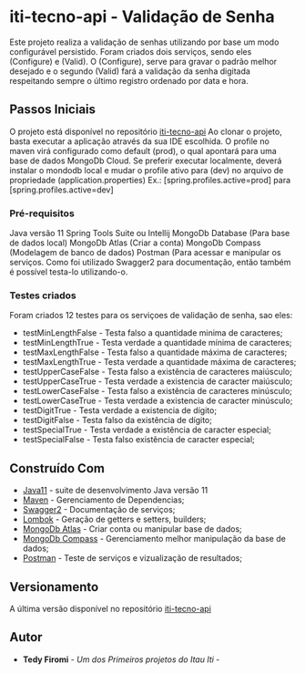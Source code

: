 # iti-tecno-api - Validação de Senha

Este projeto realiza a validação de senhas utilizando por base um modo configurável persistido. Foram criados dois serviços, sendo eles 
(Configure) e (Valid). O (Configure), serve para gravar o padrão melhor desejado e o segundo (Valid) fará a validação
da senha digitada respeitando sempre o último registro ordenado por data e hora.

## Passos Iniciais

O projeto está disponível no repositório [iti-tecno-api](https://github.com/tedyfiromi/iti-tecno-api.git)
Ao clonar o projeto, basta executar a aplicação através da sua IDE escolhida. O profile no maven virá configurado 
como default (prod), o qual apontará para uma base de dados MongoDb Cloud. Se preferir executar localmente, 
deverá instalar o mondodb local e mudar o profile ativo para (dev) no arquivo de propriedade (application.properties)
Ex.: [spring.profiles.active=prod] para [spring.profiles.active=dev]

### Pré-requisitos

Java versão 11
Spring Tools Suite ou Intellij
MongoDb Database (Para base de dados local)
MongoDb Atlas (Criar a conta)
MongoDb Compass (Modelagem de banco de dados)
Postman (Para acessar e manipular os serviços. Como foi utilizado Swagger2 para documentação, então também
 é possível testa-lo utilizando-o.

### Testes criados

Foram criados 12 testes para os serviçoes de validação de senha, sao eles:

* testMinLengthFalse - Testa falso a quantidade minima de caracteres;
* testMinLengthTrue - Testa verdade a quantidade mínima de caracteres;
* testMaxLengthFalse - Testa falso a quantidade máxima de caracteres;
* testMaxLengthTrue - Testa verdade a quantidade máxima de caracteres;
* testUpperCaseFalse - Testa falso a existência de caracteres maiúsculo;
* testUpperCaseTrue - Testa verdade a existencia de caracter maiúsculo; 
* testLowerCaseFalse - Testa falso a existência de caracteres minúsculo;
* testLowerCaseTrue - Testa verdade a existencia de caracter minúsculo; 
* testDigitTrue - Testa verdade a existencia de dígito;
* testDigitFalse - Testa falso da existência de dígito;
* testSpecialTrue - Testa verdade a existência de caracter especial;
* testSpecialFalse - Testa falso existência de caracter especial;


## Construído Com

* [Java11](https://www.oracle.com/java/technologies/javase-jdk11-downloads.html) - suite de desenvolvimento Java versão 11
* [Maven](https://maven.apache.org) - Gerenciamento de Dependencias;
* [Swagger2](https://https://swagger.io) - Documentação de serviços;
* [Lombok](https://projectlombok.org) - Geração de getters e setters, builders;
* [MongoDb Atlas](https://mongodb.com) - Criar conta ou manipular base de dados;
* [MongoDb Compass](https://mongodb.com) - Gerenciamento melhor manipulação da base de dados;
* [Postman](https://www.postman.com) - Teste de serviços e vizualização de resultados;

## Versionamento

A última versão disponível no repositório [iti-tecno-api](https://github.com/tedyfiromi/iti-tecno-api.git)

## Autor

* **Tedy Firomi** - *Um dos Primeiros projetos do Itau Iti* - 

